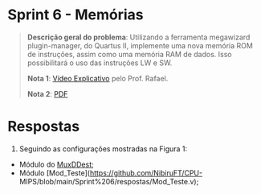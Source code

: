 # Sprint 6 - Memórias

> **Descrição geral do problema**: Utilizando a ferramenta megawizard plugin-manager, do Quartus II,
implemente uma nova memória ROM de instruções, assim como uma memória RAM de dados. Isso
possibilitará o uso das instruções LW e SW.
> 
> **Nota 1**: [Vídeo Explicativo](https://youtu.be/0Xkp6-G8LPs) pelo Prof. Rafael.
> 
> **Nota 2**: [PDF](https://github.com/NibiruFT/CPU-MIPS/blob/main/Sprint%206/images/Sprint6%20-%20Mem%C3%B3rias%20-%20CPU%20MIPS.pdf)

# Respostas

1. Seguindo as configurações mostradas na Figura 1:
  - Módulo do [MuxDDest](https://github.com/NibiruFT/CPU-MIPS/blob/main/Sprint%206/respostas/MuxDDest.v);
  - Módulo [Mod_Teste](https://github.com/NibiruFT/CPU-	MIPS/blob/main/Sprint%206/respostas/Mod_Teste.v);
